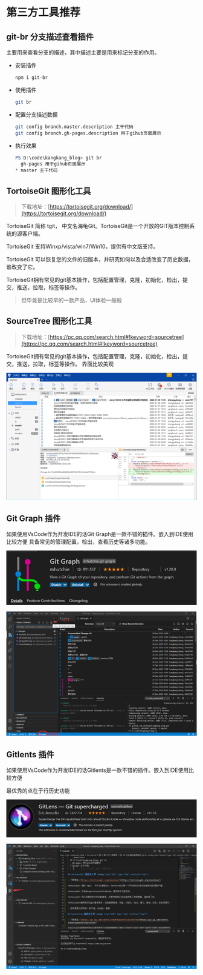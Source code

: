 # 第三方工具推荐

## git-br 分支描述查看插件 <Badge text="Node.js" type="tip" vertical="top"/><Badge text="npm" type="tip" vertical="top"/>

主要用来查看分支的描述，其中描述主要是用来标记分支的作用。

- 安装插件
  
  ```bash
  npm i git-br
  ```

- 使用插件
  
  ```bash
  git br
  ```

- 配置分支描述数据
  
  ```bash
  git config branch.master.description 主干代码
  git config branch.gh-pages.description 用于gihub页面展示
  ```

- 执行效果
  
  ```powershell
  PS D:\code\kangkang_blog> git br
    gh-pages 用于gihub页面展示
  * master 主干代码
  ```

## TortoiseGit 图形化工具 <Badge text="GUI" type="tip" vertical="top"/>

> 下载地址：[https://tortoisegit.org/download/](https://tortoisegit.org/download/)

TortoiseGit 简称 tgit， 中文名海龟Git。TortoiseGit是一个开放的GIT版本控制系统的源客户端。

TortoiseGit 支持Winxp/vista/win7/Win10，提供有中文版支持。

TortoiseGit 可以恢复您的文件的旧版本，并研究如何以及合适改变了历史数据，谁改变了它。

TortoiseGit拥有常见的git基本操作，包括配置管理，克隆，初始化，检出，提交，推送，拉取，标签等操作。

> 但毕竟是比较早的一款产品，UI体验一般般

## SourceTree 图形化工具 <Badge text="GUI" type="tip" vertical="top"/>

> 下载地址：[https://pc.qq.com/search.html#!keyword=sourcetree](https://pc.qq.com/search.html#!keyword=sourcetree)

TortoiseGit拥有常见的git基本操作，包括配置管理，克隆，初始化，检出，提交，推送，拉取，标签等操作。
界面比较美观

![SoureTree](./assets/sourcetree.png)

## Git Graph 插件 <Badge text="VsCode" type="tip" vertical="top"/>

如果使用VsCode作为开发IDE的话Git Graph是一款不错的插件。嵌入到IDE使用比较方便
具备常见的管理配置，检出，查看历史等诸多功能。

![Git Graph](./assets/git-graph.png)

![Git Graph](./assets/git-graph1.png)

## Gitlents 插件 <Badge text="VsCode" type="tip" vertical="top"/>

如果使用VsCode作为开发IDE的话Gitlents是一款不错的插件。嵌入到IDE使用比较方便

最优秀的点在于行历史功能

![Gitlents](./assets/gitlents.png)

![Gitlents](./assets/gitlents1.png)
